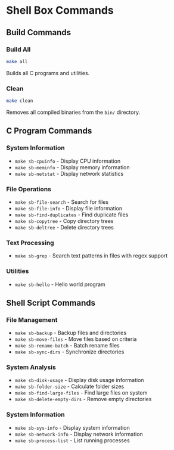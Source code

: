 # Shell Box Commands

## Build Commands

### Build All
```bash
make all
```
Builds all C programs and utilities.

### Clean
```bash
make clean
```
Removes all compiled binaries from the `bin/` directory.

## C Program Commands

### System Information
- `make sb-cpuinfo` - Display CPU information
- `make sb-meminfo` - Display memory information
- `make sb-netstat` - Display network statistics

### File Operations
- `make sb-file-search` - Search for files
- `make sb-file-info` - Display file information
- `make sb-find-duplicates` - Find duplicate files
- `make sb-copytree` - Copy directory trees
- `make sb-deltree` - Delete directory trees

### Text Processing
- `make sb-grep` - Search text patterns in files with regex support

### Utilities
- `make sb-hello` - Hello world program

## Shell Script Commands

### File Management
- `make sb-backup` - Backup files and directories
- `make sb-move-files` - Move files based on criteria
- `make sb-rename-batch` - Batch rename files
- `make sb-sync-dirs` - Synchronize directories

### System Analysis
- `make sb-disk-usage` - Display disk usage information
- `make sb-folder-size` - Calculate folder sizes
- `make sb-find-large-files` - Find large files on system
- `make sb-delete-empty-dirs` - Remove empty directories

### System Information
- `make sb-sys-info` - Display system information
- `make sb-network-info` - Display network information
- `make sb-process-list` - List running processes
